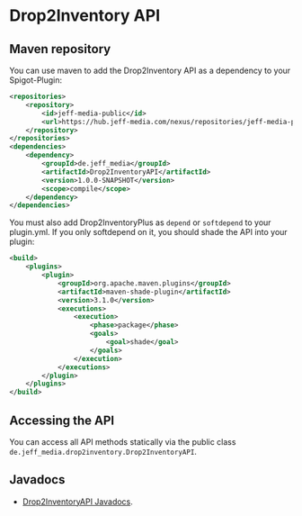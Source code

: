 # Drop2Inventory API
## Maven repository
You can use maven to add the Drop2Inventory API as a dependency to your Spigot-Plugin:

```xml
<repositories>
    <repository>
        <id>jeff-media-public</id>
        <url>https://hub.jeff-media.com/nexus/repositories/jeff-media-public</url>
    </repository>
</repositories>
<dependencies>
    <dependency>
        <groupId>de.jeff_media</groupId>
        <artifactId>Drop2InventoryAPI</artifactId>
        <version>1.0.0-SNAPSHOT</version>
        <scope>compile</scope>
    </dependency>
</dependencies>
```

You must also add Drop2InventoryPlus as `depend` or `softdepend`
to your plugin.yml. If you only softdepend on it, you should shade the API
into your plugin:

```xml
<build>
    <plugins>
        <plugin>
            <groupId>org.apache.maven.plugins</groupId>
            <artifactId>maven-shade-plugin</artifactId>
            <version>3.1.0</version>
            <executions>
                <execution>
                    <phase>package</phase>
                    <goals>
                        <goal>shade</goal>
                    </goals>
                </execution>
            </executions>
        </plugin>
    </plugins>
</build>
``` 

## Accessing the API
You can access all API methods statically via the public class `de.jeff_media.drop2inventory.Drop2InventoryAPI`.

## Javadocs
- [Drop2InventoryAPI Javadocs](https://hub.jeff-media.com/javadocs/drop2inventoryapi).